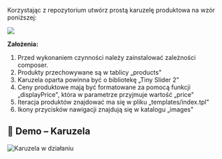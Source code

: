 Korzystając z repozytorium utwórz prostą karuzelę produktowa na wzór poniższej:

 ![](RackMultipart20210913-4-y6i1ak_html_43665c71bd07d3d6.png)

**Założenia:**

1. Przed wykonaniem czynności należy zainstalować zależności composer.
 2. Produkty przechowywane są w tablicy „products&quot;
 3. Karuzela oparta powinna być o bibliotekę „Tiny Slider 2&quot;
 4. Ceny produktowe mają być formatowane za pomocą funkcji „displayPrice&quot;, która w parametrze przyjmuje wartość „price&quot;
 5. Iteracja produktów znajdować ma się w pliku „templates/index.tpl&quot;
 6. Ikony przycisków nawigacji znajdują się w katalogu „images&quot;

 ## 🎠 Demo – Karuzela

![Karuzela w działaniu](karuzela.gif)

